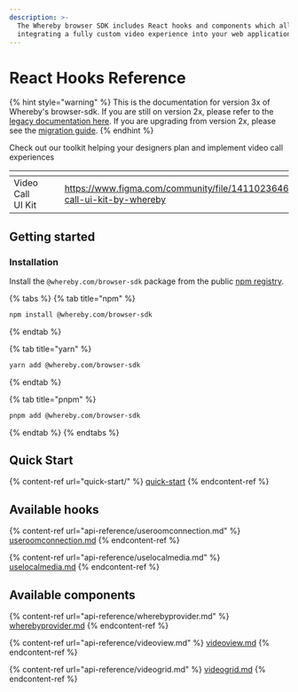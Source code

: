 ```yaml
---
description: >-
  The Whereby browser SDK includes React hooks and components which allow
  integrating a fully custom video experience into your web application.
---
```


# React Hooks Reference

{% hint style="warning" %}
This is the documentation for version 3x of Whereby's browser-sdk. If you are still on version 2x, please refer to the [legacy documentation here](https://whereby.gitbook.io/legacy-docs). If you are upgrading from version 2x, please see the [migration guide](guides-and-concepts/migrate-from-version-2.x-to-3.md).
{% endhint %}



Check out our toolkit helping your designers plan and implement video call experiences

<table data-card-size="large" data-view="cards"><thead><tr><th></th><th data-hidden></th><th data-hidden></th><th data-hidden data-card-target data-type="content-ref"></th><th data-hidden data-card-cover data-type="files"></th></tr></thead><tbody><tr><td>Video Call UI Kit</td><td></td><td></td><td><a href="https://www.figma.com/community/file/1411023646481069706/video-call-ui-kit-by-whereby">https://www.figma.com/community/file/1411023646481069706/video-call-ui-kit-by-whereby</a></td><td><a href="../../.gitbook/assets/Docs_landing@2x.jpg">Docs_landing@2x.jpg</a></td></tr></tbody></table>

## Getting started

### Installation

Install the `@whereby.com/browser-sdk` package from the public [npm registry](https://www.npmjs.com/package/@whereby.com/browser-sdk).

{% tabs %}
{% tab title="npm" %}
```bash
npm install @whereby.com/browser-sdk
```
{% endtab %}

{% tab title="yarn" %}
```bash
yarn add @whereby.com/browser-sdk
```
{% endtab %}

{% tab title="pnpm" %}
```bash
pnpm add @whereby.com/browser-sdk
```
{% endtab %}
{% endtabs %}

## Quick Start

{% content-ref url="quick-start/" %}
[quick-start](quick-start/)
{% endcontent-ref %}

## Available hooks

{% content-ref url="api-reference/useroomconnection.md" %}
[useroomconnection.md](api-reference/useroomconnection.md)
{% endcontent-ref %}

{% content-ref url="api-reference/uselocalmedia.md" %}
[uselocalmedia.md](api-reference/uselocalmedia.md)
{% endcontent-ref %}

## Available components

{% content-ref url="api-reference/wherebyprovider.md" %}
[wherebyprovider.md](api-reference/wherebyprovider.md)
{% endcontent-ref %}

{% content-ref url="api-reference/videoview.md" %}
[videoview.md](api-reference/videoview.md)
{% endcontent-ref %}

{% content-ref url="api-reference/videogrid.md" %}
[videogrid.md](api-reference/videogrid.md)
{% endcontent-ref %}
